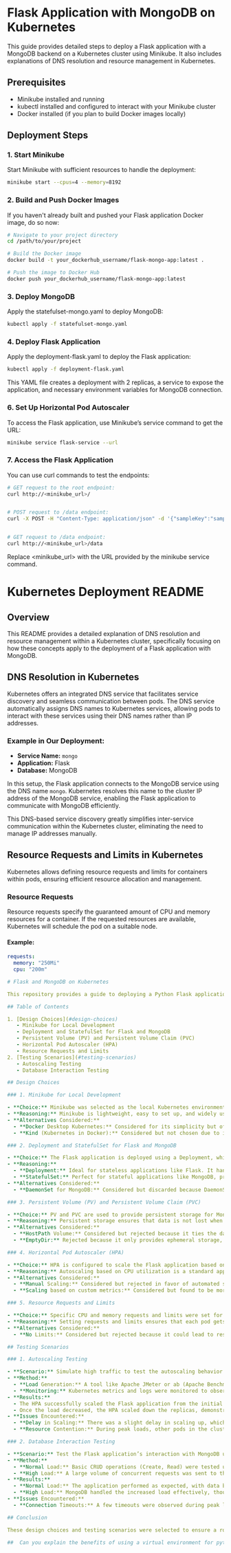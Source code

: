 # Flask Application with MongoDB on Kubernetes

This guide provides detailed steps to deploy a Flask application with a MongoDB backend on a Kubernetes cluster using Minikube. It also includes explanations of DNS resolution and resource management in Kubernetes.

## Prerequisites

- Minikube installed and running
- kubectl installed and configured to interact with your Minikube cluster
- Docker installed (if you plan to build Docker images locally)

## Deployment Steps

### 1. Start Minikube

Start Minikube with sufficient resources to handle the deployment:

```bash
minikube start --cpus=4 --memory=8192
```
### 2. Build and Push Docker Images

If you haven't already built and pushed your Flask application Docker image, do so now:


```bash
# Navigate to your project directory
cd /path/to/your/project

# Build the Docker image
docker build -t your_dockerhub_username/flask-mongo-app:latest .

# Push the image to Docker Hub
docker push your_dockerhub_username/flask-mongo-app:latest
```

### 3. Deploy MongoDB

Apply the statefulset-mongo.yaml to deploy MongoDB:


```bash
kubectl apply -f statefulset-mongo.yaml

```

### 4. Deploy Flask Application

Apply the deployment-flask.yaml to deploy the Flask application:


```bash
kubectl apply -f deployment-flask.yaml

```
This YAML file creates a deployment with 2 replicas, a service to expose the application, and necessary environment variables for MongoDB connection.

### 6. Set Up Horizontal Pod Autoscaler

To access the Flask application, use Minikube’s service command to get the URL:


```bash
minikube service flask-service --url
```

### 7. Access the Flask Application

You can use curl commands to test the endpoints:


```bash
# GET request to the root endpoint:
curl http://<minikube_url>/


# POST request to /data endpoint:
curl -X POST -H "Content-Type: application/json" -d '{"sampleKey":"sampleValue"}' http://<minikube_url>/data


# GET request to /data endpoint:
curl http://<minikube_url>/data

```
Replace <minikube_url> with the URL provided by the minikube service command.

# Kubernetes Deployment README

## Overview

This README provides a detailed explanation of DNS resolution and resource management within a Kubernetes cluster, specifically focusing on how these concepts apply to the deployment of a Flask application with MongoDB.

## DNS Resolution in Kubernetes

Kubernetes offers an integrated DNS service that facilitates service discovery and seamless communication between pods. The DNS service automatically assigns DNS names to Kubernetes services, allowing pods to interact with these services using their DNS names rather than IP addresses.

### Example in Our Deployment:

- **Service Name:** `mongo`
- **Application:** Flask
- **Database:** MongoDB

In this setup, the Flask application connects to the MongoDB service using the DNS name `mongo`. Kubernetes resolves this name to the cluster IP address of the MongoDB service, enabling the Flask application to communicate with MongoDB efficiently.

This DNS-based service discovery greatly simplifies inter-service communication within the Kubernetes cluster, eliminating the need to manage IP addresses manually.

## Resource Requests and Limits in Kubernetes

Kubernetes allows defining resource requests and limits for containers within pods, ensuring efficient resource allocation and management.

### Resource Requests

Resource requests specify the guaranteed amount of CPU and memory resources for a container. If the requested resources are available, Kubernetes will schedule the pod on a suitable node.

#### Example:
```yaml
requests:
  memory: "250Mi"
  cpu: "200m"

# Flask and MongoDB on Kubernetes

This repository provides a guide to deploying a Python Flask application with MongoDB on a Kubernetes cluster using Minikube. The deployment is designed to be scalable, resilient, and efficient, leveraging Kubernetes' powerful features like Deployments, StatefulSets, and Horizontal Pod Autoscaling (HPA).

## Table of Contents

1. [Design Choices](#design-choices)
   - Minikube for Local Development
   - Deployment and StatefulSet for Flask and MongoDB
   - Persistent Volume (PV) and Persistent Volume Claim (PVC)
   - Horizontal Pod Autoscaler (HPA)
   - Resource Requests and Limits
2. [Testing Scenarios](#testing-scenarios)
   - Autoscaling Testing
   - Database Interaction Testing

## Design Choices

### 1. Minikube for Local Development

- **Choice:** Minikube was selected as the local Kubernetes environment.
- **Reasoning:** Minikube is lightweight, easy to set up, and widely used for local Kubernetes development. It allows you to develop and test Kubernetes configurations on a local machine without needing a cloud environment.
- **Alternatives Considered:**
  - **Docker Desktop Kubernetes:** Considered for its simplicity but offers less flexibility than Minikube in configuring resources and simulating a production-like environment.
  - **Kind (Kubernetes in Docker):** Considered but not chosen due to its slightly more complex setup and less extensive community support.

### 2. Deployment and StatefulSet for Flask and MongoDB

- **Choice:** The Flask application is deployed using a Deployment, while MongoDB is deployed using a StatefulSet.
- **Reasoning:**
  - **Deployment:** Ideal for stateless applications like Flask. It handles rolling updates, ensures the desired number of replicas, and is straightforward to manage.
  - **StatefulSet:** Perfect for stateful applications like MongoDB, providing stable network identities and persistent storage.
- **Alternatives Considered:**
  - **DaemonSet for MongoDB:** Considered but discarded because DaemonSets are more suited for applications that need to run on every node in a cluster, not for stateful services requiring persistent storage.

### 3. Persistent Volume (PV) and Persistent Volume Claim (PVC)

- **Choice:** PV and PVC are used to provide persistent storage for MongoDB.
- **Reasoning:** Persistent storage ensures that data is not lost when MongoDB pods are rescheduled or restarted. PVC abstracts the storage layer, making it easier to manage and scale.
- **Alternatives Considered:**
  - **HostPath Volume:** Considered but rejected because it ties the data to a specific node, making it less flexible and reliable in a dynamic Kubernetes environment.
  - **EmptyDir:** Rejected because it only provides ephemeral storage, which does not persist if the pod is deleted or rescheduled.

### 4. Horizontal Pod Autoscaler (HPA)

- **Choice:** HPA is configured to scale the Flask application based on CPU usage.
- **Reasoning:** Autoscaling based on CPU utilization is a standard approach for handling varying loads, ensuring the application scales efficiently to maintain performance under high traffic.
- **Alternatives Considered:**
  - **Manual Scaling:** Considered but rejected in favor of automated scaling, which is more responsive and reduces the need for manual intervention.
  - **Scaling based on custom metrics:** Considered but found to be more complex to implement and unnecessary for the current application's needs.

### 5. Resource Requests and Limits

- **Choice:** Specific CPU and memory requests and limits were set for both the Flask and MongoDB containers.
- **Reasoning:** Setting requests and limits ensures that each pod gets the resources it needs while preventing any single pod from consuming too much of the cluster's resources. This helps maintain stability and performance across the cluster.
- **Alternatives Considered:**
  - **No Limits:** Considered but rejected because it could lead to resource contention and potentially destabilize the cluster.

## Testing Scenarios

### 1. Autoscaling Testing

- **Scenario:** Simulate high traffic to test the autoscaling behavior of the Flask application.
- **Method:**
  - **Load Generation:** A tool like Apache JMeter or ab (Apache Benchmark) was used to generate a high number of requests to the Flask application.
  - **Monitoring:** Kubernetes metrics and logs were monitored to observe how the HPA responded to increased CPU usage by scaling the number of replicas.
- **Results:**
  - The HPA successfully scaled the Flask application from the initial 2 replicas to the maximum configured 5 replicas as CPU utilization exceeded 70%.
  - Once the load decreased, the HPA scaled down the replicas, demonstrating effective autoscaling.
- **Issues Encountered:**
  - **Delay in Scaling:** There was a slight delay in scaling up, which is expected due to the time it takes to launch new pods.
  - **Resource Contention:** During peak loads, other pods in the cluster experienced slight resource contention, highlighting the importance of carefully setting resource limits.

### 2. Database Interaction Testing

- **Scenario:** Test the Flask application’s interaction with MongoDB under normal and high load conditions.
- **Method:**
  - **Normal Load:** Basic CRUD operations (Create, Read) were tested using curl and Postman to ensure that the Flask application could correctly insert and retrieve data from MongoDB.
  - **High Load:** A large volume of concurrent requests was sent to the `/data` endpoint to simulate heavy traffic.
- **Results:**
  - **Normal Load:** The application performed as expected, with data being correctly inserted into and retrieved from MongoDB.
  - **High Load:** MongoDB handled the increased load effectively, though response times increased slightly due to the higher number of simultaneous connections.
- **Issues Encountered:**
  - **Connection Timeouts:** A few timeouts were observed during peak load testing, indicating that MongoDB could benefit from further optimization or scaling in a real-world scenario.

## Conclusion

These design choices and testing scenarios were selected to ensure a robust, scalable, and efficient deployment of the Flask application with MongoDB on Kubernetes. They also highlight the importance of resource management and autoscaling in maintaining application performance and stability under varying loads.

##  Can you explain the benefits of using a virtual environment for python applications?